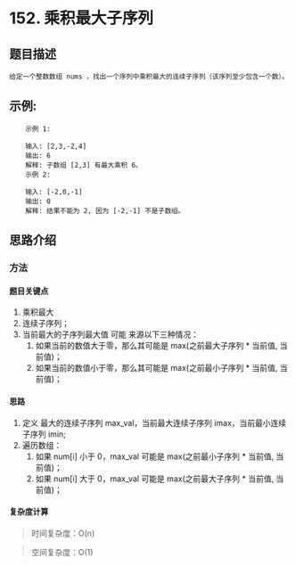 # 152. 乘积最大子序列

## 题目描述
    
    给定一个整数数组 nums ，找出一个序列中乘积最大的连续子序列（该序列至少包含一个数）。

  
## 示例:
```
    示例 1:

    输入: [2,3,-2,4]
    输出: 6
    解释: 子数组 [2,3] 有最大乘积 6。
    示例 2:

    输入: [-2,0,-1]
    输出: 0
    解释: 结果不能为 2, 因为 [-2,-1] 不是子数组。
```

## 思路介绍

### 方法

#### 题目关键点

1. 乘积最大
2. 连续子序列；
3. 当前最大的子序列最大值 可能 来源以下三种情况：
   1. 如果当前的数值大于零，那么其可能是 max(之前最大子序列 * 当前值, 当前值)；
   2. 如果当前的数值小于零，那么其可能是 max(之前最小子序列 * 当前值, 当前值)；

#### 思路

1. 定义 最大的连续子序列 max_val，当前最大连续子序列 imax，当前最小连续子序列 imin;
2. 遍历数组：
   1. 如果 num[i] 小于 0，max_val 可能是 max(之前最小子序列 * 当前值, 当前值)；
   2. 如果 num[i] 大于 0，max_val 可能是 max(之前最大子序列 * 当前值, 当前值)；

   
#### 复杂度计算

> 时间复杂度：O(n)  

> 空间复杂度：O(1)  

